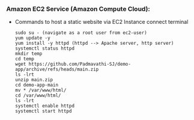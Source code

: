 ### Amazon EC2 Service (Amazon Compute Cloud):
* Commands to host a static website via EC2 Instance connect terminal
  ```
  sudo su - (navigate as a root user from ec2-user)
  yum update -y
  yum install -y httpd (httpd --> Apache server, http server)
  systemctl status httpd
  mkdir temp
  cd temp
  wget https://github.com/Padmavathi-SJ/demo-app/archive/refs/heads/main.zip
  ls -lrt
  unzip main.zip
  cd demo-app-main
  mv * /var/www/html/
  cd /var/www/html/
  ls -lrt
  systemctl enable httpd
  systemctl start httpd
  ```
  
